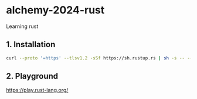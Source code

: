 # alchemy-2024-rust
Learning rust

## 1. Installation
```bash
curl --proto '=https' --tlsv1.2 -sSf https://sh.rustup.rs | sh -s -- --help
```

## 2. Playground
https://play.rust-lang.org/

